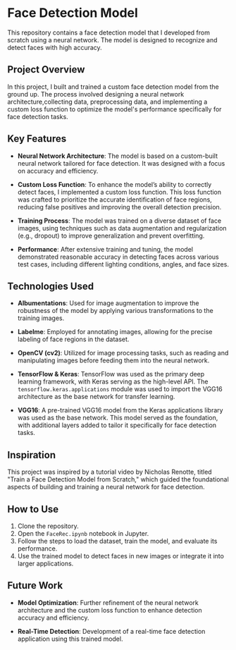 # Face Detection Model

This repository contains a face detection model that I developed from scratch using a neural network. The model is designed to recognize and detect faces with high accuracy.

## Project Overview

In this project, I built and trained a custom face detection model from the ground up. The process involved designing a neural network architecture,collecting data, preprocessing data, and implementing a custom loss function to optimize the model's performance specifically for face detection tasks.

## Key Features

- **Neural Network Architecture**: The model is based on a custom-built neural network tailored for face detection. It was designed with a focus on accuracy and efficiency.

- **Custom Loss Function**: To enhance the model’s ability to correctly detect faces, I implemented a custom loss function. This loss function was crafted to prioritize the accurate identification of face regions, reducing false positives and improving the overall detection precision.

- **Training Process**: The model was trained on a diverse dataset of face images, using techniques such as data augmentation and regularization (e.g., dropout) to improve generalization and prevent overfitting.

- **Performance**: After extensive training and tuning, the model demonstrated reasonable accuracy in detecting faces across various test cases, including different lighting conditions, angles, and face sizes.

## Technologies Used

- **Albumentations**: Used for image augmentation to improve the robustness of the model by applying various transformations to the training images.
  
- **Labelme**: Employed for annotating images, allowing for the precise labeling of face regions in the dataset.

- **OpenCV (cv2)**: Utilized for image processing tasks, such as reading and manipulating images before feeding them into the neural network.

- **TensorFlow & Keras**: TensorFlow was used as the primary deep learning framework, with Keras serving as the high-level API. The `tensorflow.keras.applications` module was used to import the VGG16 architecture as the base network for transfer learning.

- **VGG16**: A pre-trained VGG16 model from the Keras applications library was used as the base network. This model served as the foundation, with additional layers added to tailor it specifically for face detection tasks.

## Inspiration

This project was inspired by a tutorial video by Nicholas Renotte, titled "Train a Face Detection Model from Scratch," which guided the foundational aspects of building and training a neural network for face detection.

## How to Use

1. Clone the repository.
2. Open the `FaceRec.ipynb` notebook in Jupyter.
3. Follow the steps to load the dataset, train the model, and evaluate its performance.
4. Use the trained model to detect faces in new images or integrate it into larger applications.

## Future Work

- **Model Optimization**: Further refinement of the neural network architecture and the custom loss function to enhance detection accuracy and efficiency.

- **Real-Time Detection**: Development of a real-time face detection application using this trained model.
